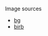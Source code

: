 Image sources

- [bg](https://depositphotos.com/vector-images/game-background.html)
- [birb](https://www.nicepng.com/ourpic/u2e6t4a9q8w7u2r5_chick-chicken-little-small-chick-yellow-cute-bird/)
